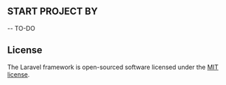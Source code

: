 ## START PROJECT BY

-- TO-DO

## License

The Laravel framework is open-sourced software licensed under the [MIT license](https://opensource.org/licenses/MIT).

